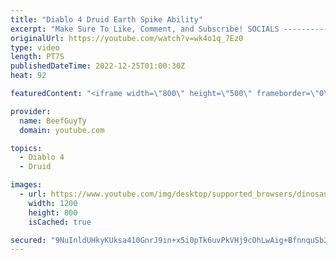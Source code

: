 ```yaml
---
title: "Diablo 4 Druid Earth Spike Ability"
excerpt: "Make Sure To Like, Comment, and Subscribe! SOCIALS ---------------------------------------------- Join Our ..."
originalUrl: https://youtube.com/watch?v=wk4o1q_7Ez0
type: video
length: PT7S
publishedDateTime: 2022-12-25T01:00:30Z
heat: 92

featuredContent: "<iframe width=\"800\" height=\"500\" frameborder=\"0\" src=\"https://www.youtube.com/embed/wk4o1q_7Ez0\" allow=\"accelerometer; autoplay; encrypted-media; gyroscope; picture-in-picture\" allowfullscreen></iframe>"

provider:
  name: BeefGuyTy
  domain: youtube.com

topics:
  - Diablo 4
  - Druid

images:
  - url: https://www.youtube.com/img/desktop/supported_browsers/dinosaur.png
    width: 1200
    height: 800
    isCached: true

secured: "9NuInldUHkyKUksa410GnrJ9in+x5i0pTk6uvPkVHj9cOhLwAig+BfnnquSb20r8Dt0TYbFMEXOtMPPjgyv60rwCDv1hUae9gAaQ0mmfGa4HwHl1o+pN2i5/zHQ1JoaKa6ipIi8XJosVxX5JDJr7gQ7IKO5NcUnc61waSsqO9gxexCkdGKOEz+/CmSM8l/t0una0evpJBvni1RnPxTvdgBoKzPM5sYOlGr/2MZCzwYc7AViTtxxwPrnCteMDQtwntKh5g6T4LpMJlmCNRmx9QzNtVcBk7FhpJTz7xgSkdS+H82K10h08dxDMkpGxGWraGuY+LSg7YvXjZ/62BsJgHLWWfNQIn4dqjmGmxb6qyd6l0MllHRryBpeLaqZy0vDRpyD7YkIEPajN2i4ub/Q8TW1rDdRiag1u8XNGx0Z3Kcw=;iinSgsSp0QF5avm/w+iaMg=="
---
```



